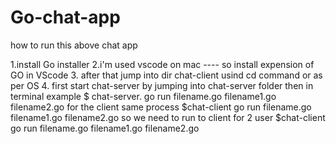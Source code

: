 # Go-chat-app

how to run this above chat app 

1.install Go installer 
2.i'm used vscode on mac ---- so install expension of GO in VScode 
3. after that jump into dir chat-client     usind cd command or as per OS 
4. first start chat-server  by jumping into chat-server folder 
then in terminal example     $ chat-server.   go run filename.go filename1.go filename2.go
for the client same process 
  $chat-client   go run filename.go filename1.go filename2.go
  so we need to run to client for 2 user 
  $chat-client   go run filename.go filename1.go filename2.go
  
  
  
